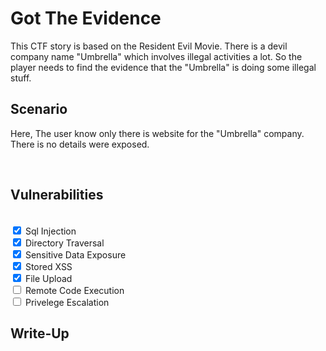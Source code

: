 # Got The Evidence

This CTF story is based on the Resident Evil Movie.
There is a devil company name "Umbrella" which involves illegal activities a lot. So the player needs to find the evidence that the "Umbrella" is doing some illegal stuff. 
<br>

## Scenario 

Here, The user know only there is website for the "Umbrella" company.
There is no details were exposed.

<br>


## Vulnerabilities

<br><input type="checkbox" checked> Sql Injection
<br><input type="checkbox" checked> Directory Traversal
<br><input type="checkbox" checked> Sensitive Data Exposure
<br><input type="checkbox" checked> Stored XSS
<br><input type="checkbox" checked> File Upload
<br><input type="checkbox"> Remote Code Execution
<br><input type="checkbox"> Privelege Escalation


## Write-Up

